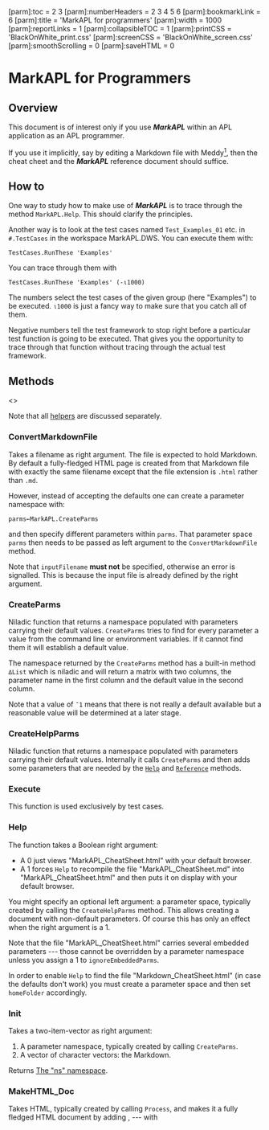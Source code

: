 [parm]:toc             = 2 3
[parm]:numberHeaders   = 2 3 4 5 6
[parm]:bookmarkLink    = 6
[parm]:title           = 'MarkAPL for programmers'
[parm]:width           = 1000
[parm]:reportLinks     = 1
[parm]:collapsibleTOC  = 1
[parm]:printCSS        = 'BlackOnWhite_print.css'
[parm]:screenCSS       = 'BlackOnWhite_screen.css'
[parm]:smoothScrolling = 0
[parm]:saveHTML        = 0


MarkAPL for Programmers
=======================


Overview
--------

This document is of interest only if you use **_MarkAPL_** within an APL application as an APL programmer.

If you use it implicitly, say by editing a Markdown file with Meddy[^meddy], then the cheat cheet and the **_MarkAPL_** reference document should suffice.


How to
------

One way to study how to make use of **_MarkAPL_** is to trace through the method `MarkAPL.Help`. This should clarify the principles.

Another way is to look at the test cases named `Test_Examples_01` etc. in `#.TestCases` in the workspace MarkAPL.DWS. You can execute them with:

~~~
TestCases.RunThese 'Examples'
~~~

You can trace through them with

~~~
TestCases.RunThese 'Examples' (-⍳1000)
~~~

The numbers select the test cases of the given group (here "Examples") to be executed. `⍳1000` is just a fancy way to make sure that you catch all of them.

Negative numbers tell the test framework to stop right before a particular test function is going to be executed. That gives you the opportunity to trace through that function without tracing through the actual test framework. 




Methods
-------

<<SubTOC>>

Note that all [helpers](#Helpers) are discussed separately.


### ConvertMarkdownFile

Takes a filename as right argument. The file is expected to hold Markdown. By default a fully-fledged HTML page is created from that Markdown file with exactly the same filename except that the file extension is `.html` rather than `.md`.

However, instead of accepting the defaults one can create a parameter namespace with:

~~~
parms←MarkAPL.CreateParms
~~~

and then specify different parameters within `parms`. That parameter space `parms` then needs to be passed as left argument to the `ConvertMarkdownFile` method.

Note that `inputFilename` **must not** be specified, otherwise an error is signalled. This is because the input file is already defined by the right argument.


### CreateParms

Niladic function that returns a namespace populated with parameters carrying their default values. `CreateParms` tries to find for every parameter a value from the command line or environment variables. If it cannot find them it will establish a default value.

The namespace returned by the `CreateParms` method has a built-in method `∆List` which is niladic and will return a matrix with two columns, the parameter name in the first column and the default value in the second column.

Note that a value of `¯1` means that there is not really a default available but a reasonable value will be determined at a later stage.


### CreateHelpParms

Niladic function that returns a namespace populated with parameters carrying their default values. Internally it calls `CreateParms` and then adds some parameters that are needed by the [`Help`](#) and [`Reference`](#ref_method) methods.
  
    
### Execute

This function is used exclusively by test cases.
  
        
### Help

The function takes a Boolean right argument: 
* A 0 just views "MarkAPL_CheatSheet.html" with your default browser.
* A 1 forces `Help` to recompile the file "MarkAPL_CheatSheet.md" into 
  "MarkAPL_CheatSheet.html" and then puts it on display with your default browser.

You might specify an optional left argument: a parameter space, typically created by calling the `CreateHelpParms` method. This allows creating a document with non-default parameters. Of course this has only an effect when the right argument is a 1. 

Note that the file "MarkAPL_CheatSheet.html" carries several embedded parameters --- those cannot be overridden by a parameter namespace unless you assign a 1 to `ignoreEmbeddedParms`.

In order to enable `Help` to find the file "Markdown_CheatSheet.html" (in case the defaults don't work) you must create a parameter space and then set `homeFolder` accordingly.
 
            
### Init

Takes a two-item-vector as right argument:

1. A parameter namespace, typically created by calling `CreateParms`.
2. A vector of character vectors: the Markdown.

Returns [The "ns" namespace](#).  

             
### MakeHTML_Doc

Takes HTML, typically created by calling `Process`, and makes it a fully fledged HTML document by adding <body>, <head> --- with <title> --- and <html> with the DocType.
 
    
### MarkDown2HTML

This ambivalent function requires some Markdown as right argument.

It returns (since version 1.7.0) a two-item vector (shy):

* The HTML.
* The `ns` namespace. This allows you to check `ns.report` for any problems.

Without an --- optional --- left argument it creates just the HTML from the Markdown.

However, you can also create a parameter space by calling `CreateParms` and set `outputFilename`. In that case it will create a fully-fledged HTML page from the Markdown and write it to that file. The generated page is also returned as result.

Finally one can also set the `inputFilename` parameter. This trumps the right argument: it reads the input file, expecting it to be Markdown, creates HTML5 from it and write it to the output file. Again the HTML is also returned as result.

Internally it calls `Init` & `Process` & `MakeHTML_Doc`. 

Note that in case the parameter `createFullHtmlPage` is `¯1` (the default value which means "undefiend") the default behaviour of `MarkDown2HTML` is defined by the setting of the parameter `outputFilename`: if `outputFilename` is not empty then `createFullHtmlPage` will default to 1, otherwise to 0, and that's what `Markdown2HTML` will take into account.


### Process          

This function takes --- and returns --- an `ns` namespace which was typically created by calling `Init`. 


### Reference{#ref_method}

The function takes a Boolean right argument: 
* A 0 just views "MarkAPL.html" with your default browser.
* A 1 forces it to recompile the file "MarkAPL.md" into "MarkAPL.html" and then puts it on display with your default browser.

You might specify an optional left argument: a parameter space, typically created by calling the `CreateHelpParms` method. This allows creating a help file with non-default parameters. Of course this has only an effect when the right argument is a 1. 

Note that the file "MarkAPL.html" carries several
embedded parameters --- those cannot be overridden by a parameter namespace unless you assign a 1 to `ignoreEmbeddedParms`.

In order to enable `Reference` to find the file "MarkAPL.html" (in case the defaults don't work) you must create a parameter space and then set 
`homeFolder`.

 
### Version

Returns the name, the version number --- including the built-ID --- and the version date of **_MarkAPL_**.


Parameters
----------

In order to specify parameters follow these steps:

~~~
      parms←MarkAPL.CreateParms''
      parms.∆List   ⍝ lists all parameters with their defaults
 bookmarkLink                                                    6 
 bookmarkMayStartWithDigit                                       1
 charset                                                     utf-8 
 checkFootnotes                              ⍝ defaults to "debug"
 checkLinks                                  ⍝ defaults to "debug"
 collapsibleTOC                                                  0
 compileFunctions                                                1 
 compressCSS                                                     1
 createFullHtmlPage                                              0
 cssURL                                                         ¯1
 debug                                 ⍝ 0 in Runtime, 1 otherwise
 div_h_tag                                                       1
 enforceEdge                                                     1
 footnotesCaption                                      'Footnotes'
 head                                                           '' 
 homefolder                                                     ¯1
 inputFilename                                         
 lang                                                         "en"
 leanpubExtensions                                               0
 leanpubIconsUrl    'https://download.aplwiki.com/LeanPub/Images/'
 lineNumberOffset                                                0
 linkToCSS                                                       0 
 markdownStrict                                                  0 
 noCSS                                                           0
 numberHeaders                                                   0 
 outputFilename                                        
 printCSS                                        MarkAPL_print.css 
 reportLinks                                                     0
 reportLinksCaption                                  'Link report'
 screenCSS                                      MarkAPL_screen.css
 subTocs                                                         1 
 syntaxSugar                                                     1
 title                                                     MarkAPL 
 toc                                                             0 
 verbose                                                         1 
 width                                                       900px
~~~

The function `∆List` lists all the variables in the parameter space with their corresponding values.

After making amendments the parameter space can be passed as the first argument to the `MarkAPL.Init` function. See [How-to](#) for details. 

The parameters themselves are discussed in the **_MarkAPL_** reference.


Function calls
--------------

It is possible to embed APL function calls in your Markdown document. The simplest way to call a function `#.foo` is:

~~~
This: ⍎⍎#.foo⍎⍎ is the result.
~~~

Given a function `#.foo←{'FOO'}` this will be the result:

~~~
This: FOO is the result.
~~~

The purpose of this feature is to either inject simple text or one or more HTML blocks.

Notes:

* You cannot inject Markdown block elements like lists, code blocks, block quotes, etc: it won't be processed any more when the function is called. However, in-line mark-up (`**`, `_`, `~~` etc) **is** recognized and processed, and so is typographical sugar.
* The function name must always be fully qualified; that means the function 
  cannot live in either a class instance or an unnamed namespace.
* The `ns` namespace is **always** provided as right argument to the function, therefore the function must be either monadic or dyadic.

You may specify something to the right as in this example:

~~~
This: ⍎⍎#.foo 1 2 'hello'⍎⍎ is the result.
~~~

The array `1 2 'hello'` is however passed as **left** argument since `ns` is always passed as the right argument.

The result of such an embedded function must be one of:

* An empty vector.
* Markdown (simple string or nested vector of text vectors).
* An HTML block (nested vector of text vectors).

Note that mixing Markdown and HTML blocks is **not permitted**. 

In case the function returns an HTML block the function call must stand on its own on a line.

If an HTML block is returned then the function is responsible for the correct formatting. In particular a `<pre>` block **must** look like this otherwise you might not get the desired result:

~~~
<pre><code>Line 1
Line 2
Last line
</code></pre>
~~~

Notes:

* If the function returns something that starts with a `<` and ends with a 
  corresponding tag then it is recognized as an HTML block. You can prevent that by adding leading spaces.
* The `<pre><code>` must go onto the same line as the first line of the code; 
  otherwise you end up with a starting empty line.
* If the embedded function returns something with a depth different from 0, 1 
  and 2 an error is thrown.
* Anything that is supposed to be recognized as an HTML block **must not** carry any leading spaces: an HTML block starts by definition with a `<` char.


The `ns` namespace.
-------------------


### Overview{#OV4}

The `ns` namespace is returned (created) by the `Init` method and modified by the `Process` method. It contains both input and output variables.

Before `Process` is run the variables `emptyLines`, `leadingChars`, `markdown`, `markdownLC `and `withoutBlanks` hold data that is extracted from the Markdown. When `Process` is running block by block is processed and removed from these variables. At the same time the variable `parms.html` is collecting the resulting html. Other variables (`abbreviations`, `data`, `footnoteDefs`, `headers`, `linkRefs`, `parms`, `subToc` and `toc`) may or may not collect data in the process as well.

The two variables `report` and `lineNumber` are special, see there.


### The ns namespace in detail {#ns_details}

<<SubTOC>>

The namespace contains the following variables:


#### abbreviations

A (possibly empty) vector of two-item-vectors. The first item holds the abbreviation, the second item the explanation or comment. 
  
       
#### emptyLines

A vector of Booleans indicating which lines in `markdown` are empty. Lines consisting of white-space characters only are considered empty.


#### embeddedParms

A matrix with two columns and as many rows as there are embedded parameters.

This document for example carries these embedded parameters:

~~~
      ns.embeddedParms
 toc                            2 3 
 numberHeaders            2 3 4 5 6 
 bookmarkLink                     6 
 viewInBrowser                    1 
 collapsibleTOC                   1 
 title            MarkAPL Reference 
 width                         1100 
 reportLinks                      1 
~~~


#### footnoteDefs

A matrix that carries all footnote definitions found in `markdown`. The matrix has these columns:

1. Running number, starting from 1. 
1. Bookmark name.
1. Caption.


#### headerLineNos

An integer vector that carries the line numbers of `headers`.


#### headers

A matrix that carries all headers defined in `markdown`.

The matrix has three or four columns:

1. The level of the header, starting with 0.
1. The anchor-ready version of the caption.
1. The caption.
1. The tiered number of the header. 

Naturally the last column does not exist in case `numberHeaders` is 0.
 
      
#### html

After having created the `ns` namespace by calling `Init` this variable is empty. By running the `Process` method this variable will be filled up.


#### leadingChars

After having created the `ns` namespace by calling `Init` this variable contains a limited number of characters from `markdown`. Leading white-space is removed. This increases performance for many of the checks to be carried out by `Process`.  


#### lineNumbers

After having created the `ns` namespace by calling `Init` this variable contains a vector of integers representing line numbers in `markdown`. This allows the current line number to be reported in case there is a problem like odd number of double quotes, invalid internal links etc. Note that function calls (See "Embedded APL function calls" in the **_MarkAPL_** reference) can access the line numbers as well.

Note that line numbers refer to the MarkDown rather than the HTML.  

See also the parameter `lineNumberOffset` in the **_MarkAPL_** reference.
  

#### linkRefs

A vector of vectors holding information regarding all link references (see the **_MarkAPL_** reference for details regarding link references):

1. id
1. url
1. alt text or empty
1. special attributes or empty


#### markdown

This variable holds the Markdown to be processed by `Process`.
  
   
#### markdownLC

Same as `markdown` but all in lower case. That speeds things up at the expense of memory.
  
 
#### noOf

The number of lines processed in the next (or current) step.
  
     
#### parms

The parameters that were passed to `Init`.
  
      
#### report

After having created the `ns` namespace by calling `CreateParms` this variable is empty. The `Process` method might add remarks to this variable in case it finds something to complain about or comment on.

Some methods print what they assign to `report` also to the session in case the parameter `verbose` is 1.


#### subToc

This is a vector of two-item vectors:

1. The level of the header, starting with 1.
2. The caption of the header as displayed.


#### toc{#ns_toc}

This is a vector of ~~four~~ three-item vectors:

1. The level of the header, starting with 1.
2. The caption of the header as displayed.
3. The internal link name.

Note that prior to version 2.8 there was a forth column (4. The type of the header: 1 = SeText, 2 = ATX.) which was removed then.
  
     
#### withoutBlanks

Same as `markdown` but without any blanks. This speeds things up at the expense of memory.


Helpers
-------

This chapter comprises all methods that help converting APL arrays into Markdown.

<<SubTOC>>


### Matrix2MarkdownList

This helper method takes an APL matrix and converts it to a list definition in Markdown.

Note that the table must have three columns:

1. List type. A 0 defines a bulleted list. Any positive integer starts an ordered list, and defines at the same time the starting point.
2. Nesting level. The first row must start with nesting level 0 or 1.
3. Either a text vector or a vector of text vectors.

Example; this:

~~~
 m←''
 m,←⊂0 1 'Level 1 a bull'
 m,←⊂2 2 'Level 2 a num'
 m,←⊂2 2('Level 2 b num' '' 'Another para' '' '~~~' '{+⌿⍵}' '~~~')
 m,←⊂2 2 'Level 2 c num'
 md←MarkAPL.Matrix2MarkdownList⊃m
 ns←MarkAPL.Init''md
 ns←MarkAPL.Process ns
~~~

leads to this list:

* Level 1 a bull  
  2. Level 2 a num 
  2. Level 2 b num 
                   
     Another para  
                   
     ~~~
     {+⌿⍵}         
     ~~~

  2. Level 2 c num 


### Matrix2MarkdownTable

This helper method takes an APL matrix and converts it to a table definition in Markdown.

Without a left argument there are no column headers, and alignment is ruled by data type: strictly numeric columns are right-aligned, everything else is left-aligned:

~~~
      M←('APL' 99 'Really great')('Python' 70 'Nice')('Cobol' 1 'Oh dear')
      ⎕←MarkAPL.Matrix2MarkdownTable M
|-|-:|-|
| APL | 99 | Really great |
| Python | 70 | Nice |
| Cobol | 1 | Oh dear |
~~~

This results in this:

| :- | -: | :- |            
| APL | 99 | Really great | 
| Python | 70 | Nice |      
| Cobol | 1 | Oh dear |     

You can specify column headers via the left argument. Naturally the length of the left argument must match the number of columns in the matrix. You can use leading and trailing `:` in order to define column alignment.

Note that any `|` in the matrix is automatically escaped except when it appears in code:

~~~
      ch←'Lang' 'Prod:Rank' ':Comment:'
      M←('APL' 99 'Really great')('Python' 70 'Nice')('Cobol' 1 'Oh|dear')
      ⎕←MarkAPL.Matrix2MarkdownTable M
| Lang | Prod:Rank | Comment |
|-|-:|:-:|
| APL | 99 | Really great |
| Python | 70 | Nice `|`|
| Cobol | 1 | Oh\|dear |
~~~

This results in this:

| Lang | Prod:Rank | Comment |
|-|-:|:-:|
| APL | 99 | Really great |
| Python | 70 | Nice `|`|
| Cobol | 1 | Oh\|dear |

Notes:
* The first column is aligned to the left because the column title did not 
  define anything and the data is not strictly numeric, therefore the default takes place which is left-aligned.
* The second column is aligned to the right because the column title did not 
  define anything and the data is numeric.
* The third column is centered because that's what the column header defined.

Problems
-------


### Bugs

Please report any bugs to <mailto:kai@aplteam.com>. I appreciate:

* The input (Markdown)
* Any non-default settings of parameters
* A short description of the problem (not as short as "It did not work!")

  This is particularly important because I have received a number of bug reports where **_MarkAPL_** did _exactly_ what it was supposed to do, so without knowing what the user expected I cannot explain why it did not fulfil the user's expectations, because it _did_ work! One gentleman even insisted that there was nothing to explain because it was a no-brainer. Well, it wasn't.
  
  So please tell me what you expect to see.
  
* The version number of **_MarkAPL_**.


### Unexpected results

Before reporting a bug please check carefully your Markdown. More often than not mistakes in the Markdown are causing the problem.

If you cannot work out why it goes wrong report it to me -- see the previous topic for how to report a problem.

This document refers to version 8.1 of **_MarkAPL_**.

Kai Jaeger ⋄ APL Team Ltd ⋄ 2020-01-22

[^meddy]: The Markdown editor Meddy on GitHub:<<br>><https://github.com/aplteam/Meddy>
[^abandon]: Wikipedia definition of abandonware:<<br>><https://www.wikiwand.com/en/Abandonware>
[^commonmark]: The CommonMark specification:<<br>><http://spec.commonmark.org/> 

*[Abbreviations]: Text is marked up with the <abbr> tag

[cheatsheet]: http://download.aplteam.com/MarkAPL_CheatSheet.htm "The MarkAPL cheatsheet"{target="_blank"}
[commonmark_on_html_blocks]: http://spec.commonmark.org/0.24/#html-blocks "Common mark on HTML blocks"{target="_blank"}
[git]: https://help.github.com/articles/working-with-advanced-formatting/ "GIT's formatting rules"{target="_blank"}
[markdown_extra]: https://www.wikiwand.com/en/Markdown_Extra{target="_blank"}
[pandoc]: http://pandoc.org/README.html{target="_blank"}